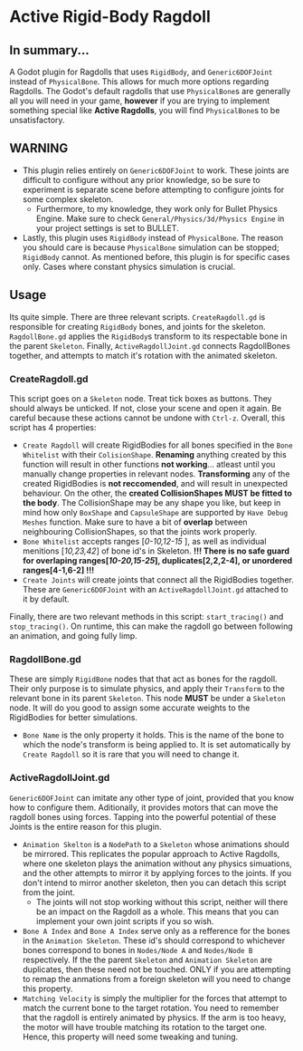 # Active Rigid-Body Ragdoll
## In summary...
A Godot plugin for Ragdolls that uses `RigidBody`, and `Generic6DOFJoint` instead of `PhysicalBone`. This allows for much more options regarding Ragdolls. The Godot's default ragdolls that use `PhysicalBone`s are generally all you will need in your game, **however** if you are trying to implement something special like **Active Ragdolls**, you will find `PhysicalBone`s to be unsatisfactory.

## WARNING
* This plugin relies entirely on `Generic6DOFJoint` to work. These joints are difficult to configure without any prior knowledge, so be sure to experiment is separate scene before attempting to configure joints for some complex skeleton. 
	* Furthermore, to my knowledge, they work only for Bullet Physics Engine. Make sure to check `General/Physics/3d/Physics Engine` in your project settings is set to BULLET.
* Lastly, this plugin uses `RigidBody` instead of `PhysicalBone`. The reason you should care is because `PhysicalBone` simulation can be stopped; `RigidBody` cannot. As mentioned before, this plugin is for specific cases only. Cases where constant physics simulation is crucial. 

## Usage
Its quite simple. There are three relevant scripts. `CreateRagdoll.gd` is responsible for creating `RigidBody` bones, and joints for the skeleton. `RagdollBone.gd` applies the `RigidBody`s transform to its respectable bone in the parent `Skeleton`. Finally, `ActiveRagdollJoint.gd` connects RagdollBones together, and attempts to match it's rotation with the animated skeleton.

### CreateRagdoll.gd
This script goes on a `Skeleton` node. Treat tick boxes as buttons. They should always be unticked. If not, close your scene and open it again. Be careful because these actions cannot be undone with `Ctrl-z`. Overall, this script has 4 properties: 
* `Create Ragdoll` will create RigidBodies for all bones specified in the `Bone Whitelist` with their `ColisionShape`. **Renaming** anything created by this function will result in other functions **not working**... atleast until you manually change properties in relevant nodes. **Transforming** any of the created RigidBodies is **not reccomended**, and will result in unexpected behaviour. On the other, the **created CollisionShapes MUST be fitted to the body**. The CollisionShape may be any shape you like, but keep in mind how only `BoxShape` and `CapsuleShape` are supported by `Have Debug Meshes` function. Make sure to have a bit of **overlap** between neighbouring CollisionShapes, so that the joints work properly.  
* `Bone Whitelist` accepts ranges [*0-10,12-15* ], as well as individual menitions [*10,23,42*] of bone id's in Skeleton. **!!! There is no safe guard for overlaping ranges[*10-20,15-25*], duplicates[2,2,2-4], or unordered ranges[4-1,6-2] !!!**
* `Create Joints` will create joints that connect all the RigidBodies together. These are `Generic6DOFJoint` with an `ActiveRagdollJoint.gd` attached to it by default. 

Finally, there are two relevant methods in this script: `start_tracing()` and `stop_tracing()`. On runtime, this can make the ragdoll go between following an animation, and going fully limp.

### RagdollBone.gd
These are simply `RigidBone` nodes that that act as bones for the ragdoll. Their only purpose is to simulate physics, and apply their `Transform` to the relevant bone in its parent `Skeleton`. This node **MUST** be under a `Skeleton` node. It will do you good to assign some accurate weights to the RigidBodies for better simulations.
* `Bone Name` is the only property it holds. This is the name of the bone to which the node's transform is being applied to. It is set automatically by `Create Ragdoll` so it is rare that you will need to change it. 

### ActiveRagdollJoint.gd
`Generic6DOFJoint` can imitate any other type of joint, provided that you know how to configure them. Aditionally, it provides motors that can move the ragdoll bones using forces. Tapping into the powerful potential of these Joints is the entire reason for this plugin. 
* `Animation Skelton` is a `NodePath` to a `Skeleton` whose animations should be mirrored. This replicates the popular approach to Active Ragdolls, where one skeleton plays the animation without any physics simuations, and the other attempts to mirror it by applying forces to the joints. If you don't intend to mirror another skeleton, then you can detach this script from the joint.
	* The joints will not stop working without this script, neither will there be an impact on the Ragdoll as a whole. This means that you can implement your own joint scripts if you so wish.  
* `Bone A Index` and `Bone A Index` serve only as a refference for the bones in the `Animation Skeleton`. These id's should correspond to whichever bones correspond to bones in `Nodes/Node A` and `Nodes/Node B` respectively. If the the parent `Skeleton` and `Animation Skeleton` are duplicates, then these need not be touched. ONLY if you are attempting to remap the anmations from a foreign skeleton will you need to change this property. 
* `Matching Velocity` is simply the multiplier for the forces that attempt to match the current bone to the target rotation. You need to remember that the ragdoll is entirely animated by physics. If the arm is too heavy, the motor will have trouble matching its rotation to the target one. Hence, this property will need some tweaking and tuning.

